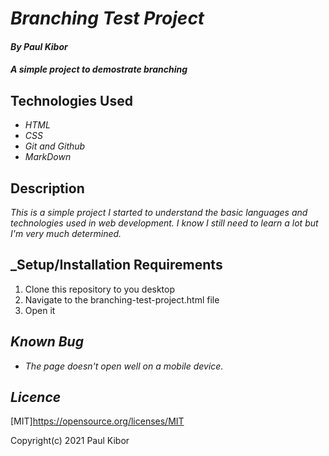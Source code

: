 # _Branching Test Project_

#### _**By Paul Kibor**_

#### _A simple project to demostrate branching_

## Technologies Used

* _HTML_
* _CSS_
* _Git and Github_
* _MarkDown_



## Description
_This is a simple project I started to understand the basic languages and technologies used in web development._
_I know I still need to learn a lot but I'm very much determined._

## _Setup/Installation Requirements
1. Clone this repository to you desktop
2. Navigate to the branching-test-project.html file
3. Open it

## _Known Bug_
* _The page doesn't open well on a mobile device._

## _Licence_
[MIT]https://opensource.org/licenses/MIT

Copyright(c) 2021 Paul Kibor